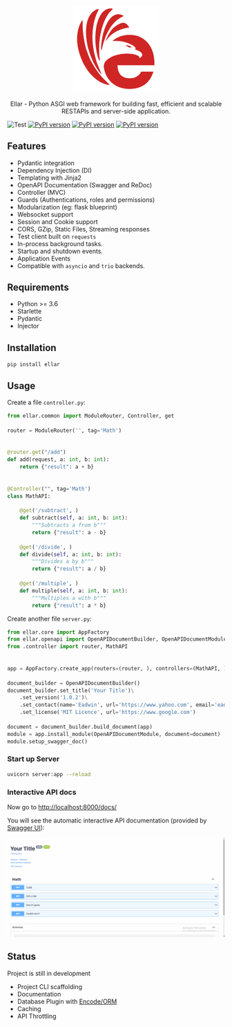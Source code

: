 <p align="center">
  <a href="#" target="blank"><img src="docs/img/EllarLogoIconOnly.png" width="200" alt="Ellar Logo" /></a>
</p>

<p align="center"> Ellar - Python ASGI web framework for building fast, efficient and scalable RESTAPIs and server-side application. </p>

![Test](https://github.com/eadwinCode/ellar/actions/workflows/test_full.yml/badge.svg)
[![PyPI version](https://badge.fury.io/py/ellar.svg)](https://badge.fury.io/py/ellar)
[![PyPI version](https://img.shields.io/pypi/v/ellar.svg)](https://pypi.python.org/pypi/ellar)
[![PyPI version](https://img.shields.io/pypi/pyversions/ellar.svg)](https://pypi.python.org/pypi/ellar)

## Features
- Pydantic integration
- Dependency Injection (DI)
- Templating with Jinja2
- OpenAPI Documentation (Swagger and ReDoc)
- Controller (MVC)
- Guards (Authentications, roles and permissions)
- Modularization (eg: flask blueprint)
- Websocket support
- Session and Cookie support
- CORS, GZip, Static Files, Streaming responses
- Test client built on `requests`
- In-process background tasks.
- Startup and shutdown events.
- Application Events
- Compatible with `asyncio` and `trio` backends.

## Requirements
- Python >= 3.6
- Starlette
- Pydantic
- Injector

## Installation

```
pip install ellar
```

## Usage

Create a file `controller.py`:

```Python
from ellar.common import ModuleRouter, Controller, get

router = ModuleRouter('', tag='Math')


@router.get("/add")
def add(request, a: int, b: int):
    return {"result": a + b}


@Controller("", tag='Math')
class MathAPI:

    @get('/subtract', )
    def subtract(self, a: int, b: int):
        """Subtracts a from b"""
        return {"result": a - b}

    @get('/divide', )
    def divide(self, a: int, b: int):
        """Divides a by b"""
        return {"result": a / b}

    @get('/multiple', )
    def multiple(self, a: int, b: int):
        """Multiples a with b"""
        return {"result": a * b}

```

Create another file `server.py`:

```Python
from ellar.core import AppFactory
from ellar.openapi import OpenAPIDocumentBuilder, OpenAPIDocumentModule
from .controller import router, MathAPI


app = AppFactory.create_app(routers=(router, ), controllers=(MathAPI, ))

document_builder = OpenAPIDocumentBuilder()
document_builder.set_title('Your Title')\
    .set_version('1.0.2')\
    .set_contact(name='Eadwin', url='https://www.yahoo.com', email='eadwin@gmail.com')\
    .set_license('MIT Licence', url='https://www.google.com')

document = document_builder.build_document(app)
module = app.install_module(OpenAPIDocumentModule, document=document)
module.setup_swagger_doc()
```

### Start up Server
```bash
uvicorn server:app --reload
```

### Interactive API docs

Now go to <a href="http://localhost:8000/docs/" target="_blank">http://localhost:8000/docs/</a>

You will see the automatic interactive API documentation (provided by <a href="https://github.com/swagger-api/swagger-ui" target="_blank">Swagger UI</a>):

![Swagger UI](docs/img/ellar_demo.gif)

## Status
Project is still in development
- Project CLI scaffolding
- Documentation
- Database Plugin with [Encode/ORM](https://github.com/encode/orm)
- Caching 
- API Throttling
